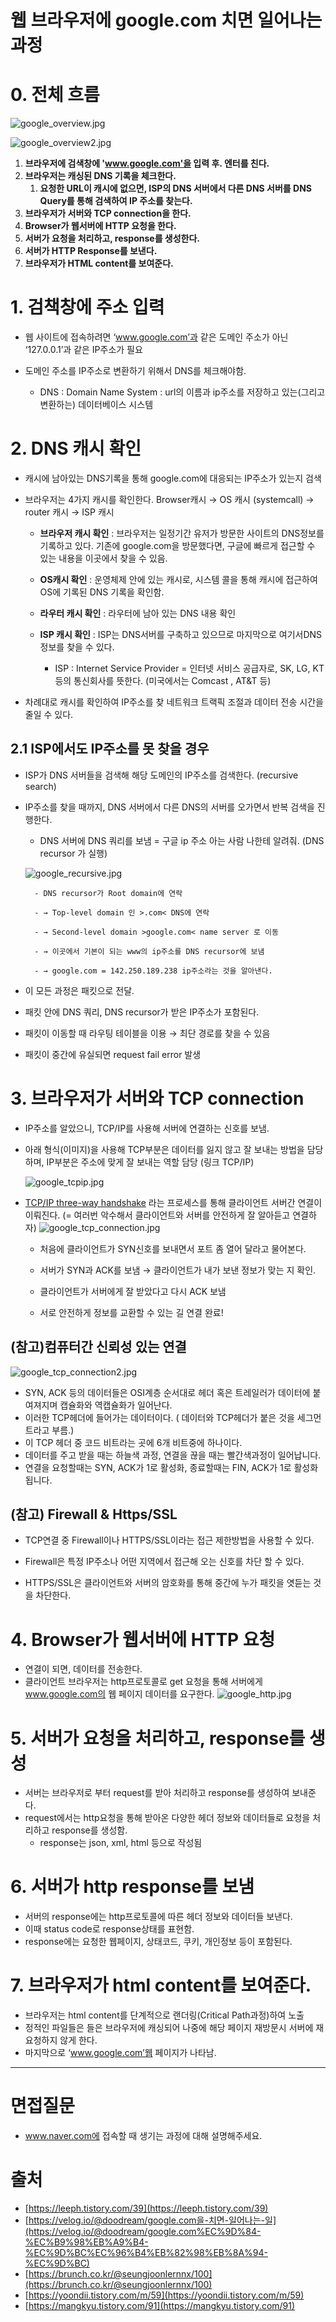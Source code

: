 # 웹 브라우저에 google.com 치면 일어나는 과정

# 0. 전체 흐름

![google_overview.jpg](./image/google_overview.jpg)

![google_overview2.jpg](./image/google_overview2.jpg)

1. **브라우저에 검색창에 'www.google.com'을 입력 후. 엔터를 친다.**
2. **브라우저는 캐싱된 DNS 기록을 체크한다.**
    1. **요청한 URL이 캐시에 없으면, ISP의 DNS 서버에서 다른 DNS 서버를 DNS Query를 통해 검색하여 IP 주소를 찾는다.**
3. **브라우저가 서버와 TCP connection을 한다.**
4. **Browser가 웹서버에 HTTP 요청을 한다.**
5. **서버가 요청을 처리하고, response를 생성한다.**
6. **서버가 HTTP Response를 보낸다.**
7. **브라우저가 HTML content를 보여준다.**

# 1. 검책창에 주소 입력

- 웹 사이트에 접속하려면 ‘www.google.com’과 같은 도메인 주소가 아닌 ‘127.0.0.1’과 같은 IP주소가 필요
  
- 도메인 주소를 IP주소로 변환하기 위해서 DNS를 체크해야함.
    - DNS : Domain Name System : url의 이름과 ip주소를 저장하고 있는(그리고 변환하는) 데이터베이스 시스템

# 2. DNS 캐시 확인

- 캐시에 남아있는 DNS기록을 통해 google.com에 대응되는 IP주소가 있는지 검색
  
- 브라우저는 4가지 캐시를 확인한다. Browser캐시 → OS 캐시 (systemcall) → router 캐시 → ISP 캐시
  
    - **브라우저 캐시 확인** : 브라우저는 일정기간 유저가 방문한 사이트의 DNS정보를 기록하고 있다. 기존에 google.com을 방문했다면, 구글에 빠르게 접근할 수 있는 내용을 이곳에서 찾을 수 있음.
      
    - **OS캐시 확인** : 운영체제 안에 있는 캐시로, 시스템 콜을 통해 캐시에 접근하여 OS에 기록된 DNS 기록을 확인함.
      
    - **라우터 캐시 확인** : 라우터에 남아 있는 DNS 내용 확인
      
    - **ISP 캐시 확인** : ISP는 DNS서버를 구축하고 있으므로 마지막으로 여기서DNS 정보를 찾을 수 있다.
      
        - ISP : Internet Service Provider = 인터넷 서비스 공급자로, SK, LG, KT등의 통신회사를 뜻한다. (미국에서는 Comcast , AT&T 등)
          
- 차례대로 캐시를 확인하여 IP주소를 찾 네트워크 트랙픽 조절과 데이터 전송 시간을 줄일 수 있다.

## 2.1 ISP에서도 IP주소를 못 찾을 경우

- ISP가 DNS 서버들을 검색해 해당 도메인의 IP주소를 검색한다. (recursive search)
  
- IP주소를 찾을 때까지, DNS 서버에서 다른 DNS의 서버를 오가면서 반복 검색을 진행한다.
  
    - DNS 서버에 DNS 쿼리를 보냄 = 구글 ip 주소 아는 사람 나한테 알려줘. (DNS recursor 가 실행)
      
    ![google_recursive.jpg](./image/google_recursive.jpg)
  
        - DNS recursor가 Root domain에 연락
  
        - → Top-level domain 인 >.com< DNS에 연락
  
        - → Second-level domain >google.com< name server 로 이동
  
        - → 이곳에서 기본이 되는 www의 ip주소를 DNS recursor에 보냄
  
        - → google.com = 142.250.189.238 ip주소라는 것을 알아낸다.
- 이 모든 과정은 패킷으로 전달.
  
- 패킷 안에 DNS 쿼리, DNS recursor가 받은 IP주소가 포함된다.
  
- 패킷이 이동할 때 라우팅 테이블을 이용 → 최단 경로를 찾을 수 있음
  
- 패킷이 중간에 유실되면 request fail error 발생

# 3. **브라우저가 서버와 TCP connection**

- IP주소를 알았으니, TCP/IP를 사용해 서버에 연결하는 신호를 보냄.
  
- 아래 형식(이미지)을 사용해 TCP부분은 데이터를 잃지 않고 잘 보내는 방법을 담당하며, IP부분은 주소에 맞게 잘 보내는 역할 담당 (링크 TCP/IP)
    
  ![google_tcpip.jpg](./image/google_tcpip.jpg)

- [TCP/IP three-way handshake](https://github.com/psyStudy/CS_study/blob/main/Network/TCPandUDP.md) 라는 프로세스를 통해 클라이언트 서버간 연결이 이뤄진다. (= 여러번 악수해서 클라이언트와 서버를 안전하게 잘 알아듣고 연결하자)
      ![google_tcp_connection.jpg](./image/google_tcp_connection.jpg)
    
    - 처음에 클라이언트가 SYN신호를 보내면서 포트 좀 열어 달라고 물어본다.
      
    - 서버가 SYN과 ACK를 보냄 → 클라이언트가 내가 보낸 정보가 맞는 지 확인.
      
    - 클라이언트가 서버에게 잘 받았다고 다시 ACK 보냄
      
    - 서로 안전하게 정보를 교환할 수 있는 길 연결 완료!

## (참고)컴퓨터간 신뢰성 있는 연결
![google_tcp_connection2.jpg](./image/google_tcp_connection2.jpg)
- SYN, ACK 등의 데이터들은 OSI계층 순서대로 헤더 혹은 트레일러가 데이터에 붙여져지며 캡슐화와 역캡슐화가 일어난다.
- 이러한 TCP헤더에 들어가는 데이터이다. ( 데이터와 TCP헤더가 붙은 것을 세그먼트라고 부름.)
- 이 TCP 헤더 중 코드 비트라는 곳에 6개 비트중에 하나이다.
- 데이터를 주고 받을 때는 하늘색 과정, 연결을 끊을 때는 빨간색과정이 일어납니다.
- 연결을 요청할때는 SYN, ACK가 1로 활성화, 종료할때는 FIN, ACK가 1로 활성화 됩니다.

## (참고) Firewall & Https/SSL

- TCP연결 중 Firewall이나 HTTPS/SSL이라는 접근 제한방법을 사용할 수 있다.

- Firewall은 특정 IP주소나 어떤 지역에서 접근해 오는 신호를 차단 할 수 있다.
  
- HTTPS/SSL은 클라이언트와 서버의 암호화를 통해 중간에 누가 패킷을 엿듣는 것을 차단한다.

# 4. **Browser가 웹서버에 HTTP 요청**

- 연결이 되면, 데이터를 전송한다.
- 클라이언트 브라우저는 http프로토콜로 get 요청을 통해 서버에게 www.google.com의 웹 페이지 데이터를 요구한다.
![google_http.jpg](./image/google_http.jpg)

# 5. **서버가 요청을 처리하고, response를 생성**

- 서버는 브라우저로 부터 request를 받아 처리하고 response를 생성하여 보내준다.
- request에서는 http요청을 통해 받아온 다양한 헤더 정보와 데이터들로 요청을 처리하고 response를 생성함.
    - response는 json, xml, html 등으로 작성됨

# 6. 서버가 http response를 보냄

- 서버의 response에는 http프로토콜에 따른 헤더 정보와 데이터들 보낸다.
- 이때 status code로 response상태를 표현함.
- response에는 요청한 웹페이지, 상태코드, 쿠키, 개인정보 등이 포함된다.

# 7. 브라우저가 html content를 보여준다.

- 브라우저는 html content를 단계적으로 랜더링(Critical Path과정)하여 노출
- 정적인 파일들은 들은 브라우저에 캐싱되어 나중에 해당 페이지 재방문시 서버에 재요청하지 않게 한다.
- 마지막으로 ‘www.google.com’웹 페이지가 나타남.

---

# 면접질문

- www.naver.com에 접속할 때 생기는 과정에 대해 설명해주세요.

# 출처

- [https://leeph.tistory.com/39](https://leeph.tistory.com/39)
- [https://velog.io/@doodream/google.com을-치면-일어나는-일](https://velog.io/@doodream/google.com%EC%9D%84-%EC%B9%98%EB%A9%B4-%EC%9D%BC%EC%96%B4%EB%82%98%EB%8A%94-%EC%9D%BC)
- [https://brunch.co.kr/@seungjoonlernnx/100](https://brunch.co.kr/@seungjoonlernnx/100)
- [https://yoondii.tistory.com/m/59](https://yoondii.tistory.com/m/59)
- [https://mangkyu.tistory.com/91](https://mangkyu.tistory.com/91)
